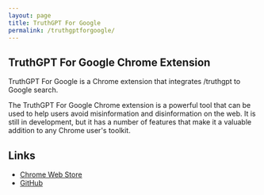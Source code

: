 ```yaml
---
layout: page
title: TruthGPT For Google
permalink: /truthgptforgoogle/
---
```


## TruthGPT For Google Chrome Extension

TruthGPT For Google is a Chrome extension that integrates /truthgpt to Google search.

The TruthGPT For Google Chrome extension is a powerful tool that can be used to help users avoid misinformation and disinformation on the web. It is still in development, but it has a number of features that make it a valuable addition to any Chrome user's toolkit.

## Links

* [Chrome Web Store](https://chrome.google.com/webstore/detail/truthgpt-for-google/ajhembhhlmibhipcdpjnjmkkjnbjclpc)
* [GitHub](https://github.com/singularitylabs-ai/truthgpt-for-google-mini)
